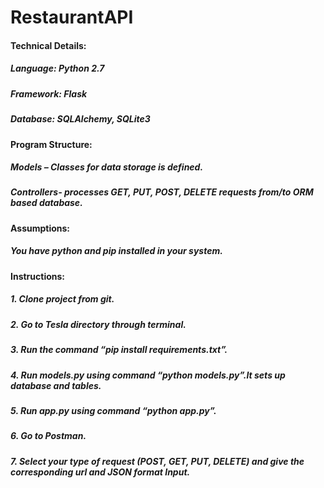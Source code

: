 # RestaurantAPI


#### Technical Details: 

##### Language: Python 2.7 
##### Framework: Flask 
##### Database: SQLAlchemy, SQLite3 

#### Program Structure: 
##### Models – Classes for data storage is defined. 
##### Controllers- processes GET, PUT, POST, DELETE requests from/to ORM based database. 

#### Assumptions: 
##### You have python and pip installed in your system.  

#### Instructions:
##### 1.	Clone project from git.
##### 2.	Go to Tesla directory through terminal. 
##### 3.	Run the command “pip install requirements.txt”.
##### 4.	Run models.py using command “python models.py”.It sets up database and tables.
##### 5.	Run app.py using command “python app.py”.
##### 6.	Go to Postman.
##### 7.	Select your type of request (POST, GET, PUT, DELETE) and give the corresponding url and JSON format Input.

